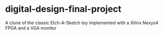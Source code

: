 # digital-design-final-project
A clone of the classic Etch-A-Sketch toy implemented with a Xilinx Nexys4 FPGA and a VGA monitor
